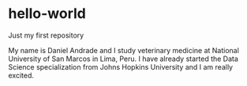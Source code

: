 # hello-world
Just my first repository

My name is Daniel Andrade and I study veterinary medicine at National University of San Marcos in Lima, Peru.
I have already started the Data Science specialization from Johns Hopkins University and I am really excited. 
